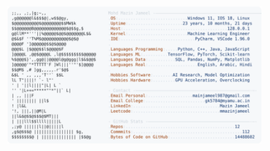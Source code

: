<picture>
  <source srcset="https://raw.githubusercontent.com/mmazinjameel/mmazinjameel/main/dark_mode.svg?v=1758874468" media="(prefers-color-scheme: dark)">
  <img src="https://raw.githubusercontent.com/mmazinjameel/mmazinjameel/main/light_mode.svg?v=1758874468">
</picture>
